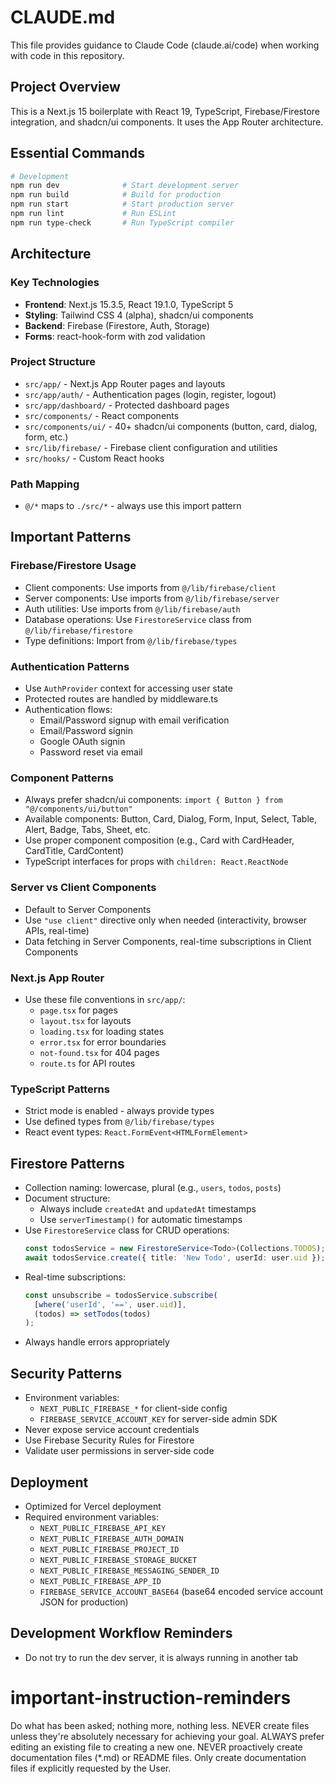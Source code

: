 # CLAUDE.md

This file provides guidance to Claude Code (claude.ai/code) when working with code in this repository.

## Project Overview

This is a Next.js 15 boilerplate with React 19, TypeScript, Firebase/Firestore integration, and shadcn/ui components. It uses the App Router architecture.

## Essential Commands

```bash
# Development
npm run dev              # Start development server
npm run build            # Build for production
npm run start            # Start production server
npm run lint             # Run ESLint
npm run type-check       # Run TypeScript compiler
```

## Architecture

### Key Technologies
- **Frontend**: Next.js 15.3.5, React 19.1.0, TypeScript 5
- **Styling**: Tailwind CSS 4 (alpha), shadcn/ui components
- **Backend**: Firebase (Firestore, Auth, Storage)
- **Forms**: react-hook-form with zod validation

### Project Structure
- `src/app/` - Next.js App Router pages and layouts
- `src/app/auth/` - Authentication pages (login, register, logout)
- `src/app/dashboard/` - Protected dashboard pages
- `src/components/` - React components
- `src/components/ui/` - 40+ shadcn/ui components (button, card, dialog, form, etc.)
- `src/lib/firebase/` - Firebase client configuration and utilities
- `src/hooks/` - Custom React hooks

### Path Mapping
- `@/*` maps to `./src/*` - always use this import pattern

## Important Patterns

### Firebase/Firestore Usage
- Client components: Use imports from `@/lib/firebase/client`
- Server components: Use imports from `@/lib/firebase/server`
- Auth utilities: Use imports from `@/lib/firebase/auth`
- Database operations: Use `FirestoreService` class from `@/lib/firebase/firestore`
- Type definitions: Import from `@/lib/firebase/types`

### Authentication Patterns
- Use `AuthProvider` context for accessing user state
- Protected routes are handled by middleware.ts
- Authentication flows:
  - Email/Password signup with email verification
  - Email/Password signin
  - Google OAuth signin
  - Password reset via email

### Component Patterns
- Always prefer shadcn/ui components: `import { Button } from "@/components/ui/button"`
- Available components: Button, Card, Dialog, Form, Input, Select, Table, Alert, Badge, Tabs, Sheet, etc.
- Use proper component composition (e.g., Card with CardHeader, CardTitle, CardContent)
- TypeScript interfaces for props with `children: React.ReactNode`

### Server vs Client Components
- Default to Server Components
- Use `"use client"` directive only when needed (interactivity, browser APIs, real-time)
- Data fetching in Server Components, real-time subscriptions in Client Components

### Next.js App Router
- Use these file conventions in `src/app/`:
  - `page.tsx` for pages
  - `layout.tsx` for layouts
  - `loading.tsx` for loading states
  - `error.tsx` for error boundaries
  - `not-found.tsx` for 404 pages
  - `route.ts` for API routes

### TypeScript Patterns
- Strict mode is enabled - always provide types
- Use defined types from `@/lib/firebase/types`
- React event types: `React.FormEvent<HTMLFormElement>`

## Firestore Patterns
- Collection naming: lowercase, plural (e.g., `users`, `todos`, `posts`)
- Document structure:
  - Always include `createdAt` and `updatedAt` timestamps
  - Use `serverTimestamp()` for automatic timestamps
- Use `FirestoreService` class for CRUD operations:
  ```typescript
  const todosService = new FirestoreService<Todo>(Collections.TODOS);
  await todosService.create({ title: 'New Todo', userId: user.uid });
  ```
- Real-time subscriptions:
  ```typescript
  const unsubscribe = todosService.subscribe(
    [where('userId', '==', user.uid)],
    (todos) => setTodos(todos)
  );
  ```
- Always handle errors appropriately

## Security Patterns
- Environment variables:
  - `NEXT_PUBLIC_FIREBASE_*` for client-side config
  - `FIREBASE_SERVICE_ACCOUNT_KEY` for server-side admin SDK
- Never expose service account credentials
- Use Firebase Security Rules for Firestore
- Validate user permissions in server-side code

## Deployment
- Optimized for Vercel deployment
- Required environment variables:
  - `NEXT_PUBLIC_FIREBASE_API_KEY`
  - `NEXT_PUBLIC_FIREBASE_AUTH_DOMAIN`
  - `NEXT_PUBLIC_FIREBASE_PROJECT_ID`
  - `NEXT_PUBLIC_FIREBASE_STORAGE_BUCKET`
  - `NEXT_PUBLIC_FIREBASE_MESSAGING_SENDER_ID`
  - `NEXT_PUBLIC_FIREBASE_APP_ID`
  - `FIREBASE_SERVICE_ACCOUNT_BASE64` (base64 encoded service account JSON for production)

## Development Workflow Reminders
- Do not try to run the dev server, it is always running in another tab

# important-instruction-reminders
Do what has been asked; nothing more, nothing less.
NEVER create files unless they're absolutely necessary for achieving your goal.
ALWAYS prefer editing an existing file to creating a new one.
NEVER proactively create documentation files (*.md) or README files. Only create documentation files if explicitly requested by the User.